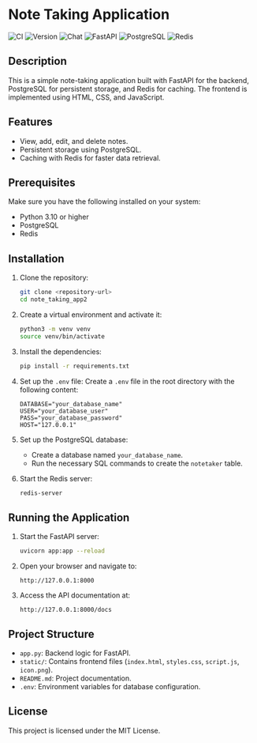 # Note Taking Application

![CI](https://img.shields.io/badge/CI-passing-brightgreen)
![Version](https://img.shields.io/badge/version-v1.0-orange)
![Chat](https://img.shields.io/badge/chat-active-blue)
![FastAPI](https://img.shields.io/badge/FastAPI-framework-green)
![PostgreSQL](https://img.shields.io/badge/PostgreSQL-database-blue)
![Redis](https://img.shields.io/badge/Redis-cache-red)

## Description
This is a simple note-taking application built with FastAPI for the backend, PostgreSQL for persistent storage, and Redis for caching. The frontend is implemented using HTML, CSS, and JavaScript.

## Features
- View, add, edit, and delete notes.
- Persistent storage using PostgreSQL.
- Caching with Redis for faster data retrieval.

## Prerequisites
Make sure you have the following installed on your system:
- Python 3.10 or higher
- PostgreSQL
- Redis

## Installation

1. Clone the repository:
   ```bash
   git clone <repository-url>
   cd note_taking_app2
   ```

2. Create a virtual environment and activate it:
   ```bash
   python3 -m venv venv
   source venv/bin/activate
   ```

3. Install the dependencies:
   ```bash
   pip install -r requirements.txt
   ```

4. Set up the `.env` file:
   Create a `.env` file in the root directory with the following content:
   ```env
   DATABASE="your_database_name"
   USER="your_database_user"
   PASS="your_database_password"
   HOST="127.0.0.1"
   ```

5. Set up the PostgreSQL database:
   - Create a database named `your_database_name`.
   - Run the necessary SQL commands to create the `notetaker` table.

6. Start the Redis server:
   ```bash
   redis-server
   ```

## Running the Application

1. Start the FastAPI server:
   ```bash
   uvicorn app:app --reload
   ```

2. Open your browser and navigate to:
   ```
   http://127.0.0.1:8000
   ```

3. Access the API documentation at:
   ```
   http://127.0.0.1:8000/docs
   ```

## Project Structure
- `app.py`: Backend logic for FastAPI.
- `static/`: Contains frontend files (`index.html`, `styles.css`, `script.js`, `icon.png`).
- `README.md`: Project documentation.
- `.env`: Environment variables for database configuration.

## License
This project is licensed under the MIT License.
